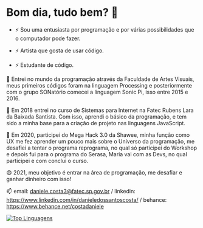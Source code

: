 # Bom dia, tudo bem? 👋

- ⚡ Sou uma entusiasta por programação e por várias possibilidades que o computador pode fazer.

- ⚡ Artista que gosta de usar código.

- ⚡ Estudante de código. 

🌱 Entrei no mundo da programação através da Faculdade de Artes Visuais, meus primeiros códigos foram na linguagem Processing e posteriormente com o grupo SONatório comecei a linguagem Sonic Pi, isso entre 2015 e 2016.

💬 Em 2018 entrei no curso de Sistemas para Internet na Fatec Rubens Lara da Baixada Santista. Com isso, aprendi o básico da programação, e tem sido a minha base para a criação de projeto nas linguagens JavaScript.

💬 Em 2020, participei do Mega Hack 3.0 da Shawee, minha função como UX me fez aprender um pouco mais sobre o Universo da programação, me desafiei a tentar o programa reprograma, no qual só participei do Workshop e depois fui para o programa do Serasa, Maria vai com as Devs, no qual participei e com conclui o curso.

😄 2021, meu objetivo é entrar na área de programação, me desafiar e ganhar dinheiro com isso!

📫 email: daniele.costa3@fatec.sp.gov.br / linkedin: https://www.linkedin.com/in/danieledossantoscosta/ / behance: https://www.behance.net/costadaniele

<!--
**costadaniele/costadaniele** is a ✨ _special_ ✨ repository because its `README.md` (this file) appears on your GitHub profile.

Here are some ideas to get you started:

- 🔭 I’m currently working on ...
- 🌱 I’m currently learning ...
- 👯 I’m looking to collaborate on ...
- 🤔 I’m looking for help with ...
- 💬 Ask me about ...
- 📫 How to reach me: ...
- 😄 Pronouns: ...
- ⚡ Fun fact: ...
-->

[![Top Linguagens](https://github-readme-stats.vercel.app/api/top-langs/?username=costadaniele&layout=compact)](https://github.com/anuraghazra/github-readme-stats)
